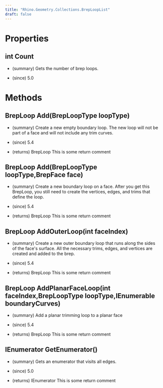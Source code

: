 ```yaml
---
title: "Rhino.Geometry.Collections.BrepLoopList"
draft: false
---
```


# Properties
## int Count
- (summary) 
     Gets the number of brep loops.
     
- (since) 5.0
# Methods
## BrepLoop Add(BrepLoopType loopType)
- (summary) 
     Create a new empty boundary loop. The new loop will not be part of a face and
     will not include any trim curves.
     
- (since) 5.4
- (returns) BrepLoop This is some return comment
## BrepLoop Add(BrepLoopType loopType,BrepFace face)
- (summary) 
     Create a new boundary loop on a face.  After you get this
     BrepLoop, you still need to create the vertices, edges, 
     and trims that define the loop.
     
- (since) 5.4
- (returns) BrepLoop This is some return comment
## BrepLoop AddOuterLoop(int faceIndex)
- (summary) 
     Create a new outer boundary loop that runs along the sides
     of the face's surface.  All the necessary trims, edges,
     and vertices are created and added to the brep.
     
- (since) 5.4
- (returns) BrepLoop This is some return comment
## BrepLoop AddPlanarFaceLoop(int faceIndex,BrepLoopType loopType,IEnumerable<Curve> boundaryCurves)
- (summary) 
     Add a planar trimming loop to a planar face
     
- (since) 5.4
- (returns) BrepLoop This is some return comment
## IEnumerator<BrepLoop> GetEnumerator()
- (summary) 
     Gets an enumerator that visits all edges.
     
- (since) 5.0
- (returns) IEnumerator<BrepLoop> This is some return comment
